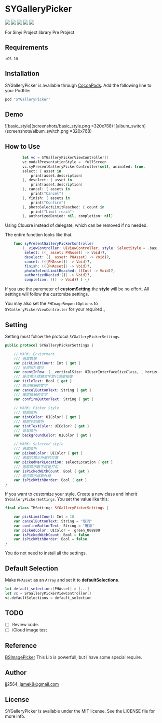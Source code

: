 # SYGalleryPicker

<p align="left">
<a><img src="https://img.shields.io/badge/language-swift-orange.svg"></a>
<a href="https://travis-ci.org/jj2564/SYGalleryPicker"><img src="https://img.shields.io/travis/jj2564/SYGalleryPicker.svg?style=flat"></a>
<a href="https://cocoapods.org/pods/SYGalleryPicker"><img src="https://img.shields.io/cocoapods/v/SYGalleryPicker.svg?style=flat"></a>
<a href="https://cocoapods.org/pods/SYGalleryPicker"><img src="https://img.shields.io/cocoapods/l/SYGalleryPicker.svg?style=flat"></a>
<a href="https://cocoapods.org/pods/SYGalleryPicker"><img src="https://img.shields.io/cocoapods/p/SYGalleryPicker.svg?style=flat"></a>
</p>

For Sinyi Project library Pre Project

## Requirements
`iOS 10`

## Installation
SYGalleryPicker is available through [CocoaPods](https://cocoapods.org/). 
Add the following line to your Podfile:
```ruby
pod "SYGalleryPicker"
```

## Demo

![basic_style](screenshots/basic_style.png =320x768) ![album_switch](screenshots/album_switch.png  =320x768)
## How to Use
```swift
        let vc = SYGalleryPickerViewController()
        vc.modalPresentationStyle = .fullScreen
        vc.syPresentGalleryPickerController(self, animated: true,
        select: { asset in
            print(asset.description)
        }, deselect: { asset in
            print(asset.description)
        }, cancel: { assets in
            print("Cancel")
        }, finish: { assets in
            print("Confirm")
        }, photoSelectLimitReached: { count in
            print("Limit reach")
        }, authorizedDenied: nil, completion: nil)
```
Using Clousre instead of delegate, which can be removed if no needed.

The entire function looks like that.
```swift
    func syPresentGalleryPickerController
        (_ viewController: UIViewController, style: SelectStyle = .basic, customSetting:SYGalleryPickerSettings? = nil , requestOptions: PHImageRequestOptions? = nil, animated: Bool,
         select: ((_ asset: PHAsset) -> Void)?,
         deselect: ((_ asset: PHAsset) -> Void)?,
         cancel: (([PHAsset]) -> Void)?,
         finish: (([PHAsset]) -> Void)?,
         photoSelectLimitReached: ((Int) -> Void)?,
         authorizedDenied:(() -> Void)?,
         completion: (() -> Void)? ) {}
```
If you use the paremeter of **customSetting** the **style** will be no effort. All settings will follow the customize settings.

You may also set the `PHImageRequestOptions` to `SYGalleryPickerViewController` for your required 。

## Setting
Setting must follow the protocol `SYGalleryPickerSettings`.

```swift
public protocol SYGalleryPickerSettings {

    // MARK: Enviorment
    /// 選取數量
    var pickLimitCount: Int { get }
    /// 呈現照片欄位
    var countInRow: (_ verticalSize: UIUserInterfaceSizeClass, _ horizontalSize: UIUserInterfaceSizeClass) -> Int { get }
    /// 是否帶入標題文字取代選取相簿
    var titleText: Bool { get }
    /// 取消按鈕的文字
    var cancelButtonText: String { get }
    /// 確認按鈕的文字
    var confirmButtonText: String { get }
    
    // MARK: Picker Style
    /// 標題顏色
    var tintColor: UIColor? { get }
    /// 標題字的顏色
    var tintTextColor: UIColor? { get }
    /// 背景顏色
    var backgroundColor: UIColor { get }
    
    // MARK: Selected style
    /// 選取顏色
    var pickedColor: UIColor { get }
    /// 選取的標示所屬的位置
    var pickedMarkLocation: selectLocation { get }
    /// 選取顯示數字還是打勾
    var isPickedWithCount: Bool { get }
    /// 是否顯示選取外框
    var isPickWithBorder: Bool { get }
}
```
If you want to customize your style. Create a new class and inherit `SYGalleryPickerSettings`.
You set the value like this:

```swift
final class IMSetting: SYGalleryPickerSettings {

    var pickLimitCount: Int = 10
    var cancelButtonText: String = "取消"
    var confirmButtonText: String = "確認"
    var pickedColor: UIColor = .green_008800
    var isPickedWithCount: Bool = false
    var isPickWithBorder: Bool = false
}
```
You do not need to install all the settings.


## Default Selection
Make `PHAsset` as an `Array` and set it to **defaultSelections**.
 ```swift
 let default_selection:[PHAsset] = [...]
 let vc = SYGalleryPickerViewController()
 vc.defaultSelections = default_selection
 ```

## TODO
- [ ] Review code.
- [ ] iCloud image test

## Reference
[BSImagePicker](https://github.com/mikaoj/BSImagePicker) 
This Lib is powerfull, but I have some special require. 

## Author
jj2564, jamek8@gmail.com

## License
SYGalleryPicker is available under the MIT license. See the LICENSE file for more info.
